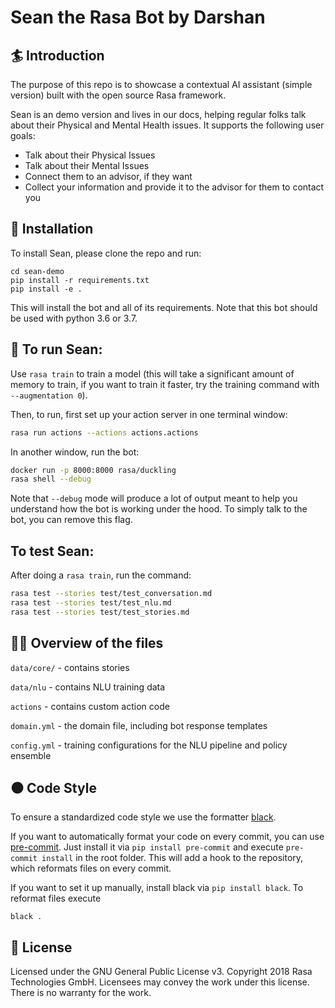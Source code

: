 # Sean the Rasa Bot by Darshan

## :surfer: Introduction
The purpose of this repo is to showcase a contextual AI assistant (simple version) built with the open source Rasa framework.

Sean is an demo version and lives in our docs, 
helping regular folks talk about their Physical and Mental Health issues. It supports the following user goals:

- Talk about their Physical Issues
- Talk about their Mental Issues
- Connect them to an advisor, if they want
- Collect your information and provide it to the advisor for them to contact you

## 👷‍ Installation

To install Sean, please clone the repo and run:

```
cd sean-demo
pip install -r requirements.txt
pip install -e .
```
This will install the bot and all of its requirements.
Note that this bot should be used with python 3.6 or 3.7.

## 🤖 To run Sean:

Use `rasa train` to train a model (this will take a significant amount of memory to train,
if you want to train it faster, try the training command with
`--augmentation 0`).

Then, to run, first set up your action server in one terminal window:
```bash
rasa run actions --actions actions.actions
```

In another window, run the bot:
```bash
docker run -p 8000:8000 rasa/duckling
rasa shell --debug
```

Note that `--debug` mode will produce a lot of output meant to help you understand how the bot is working 
under the hood. To simply talk to the bot, you can remove this flag.

## To test Sean:

After doing a `rasa train`, run the command:

```bash
rasa test --stories test/test_conversation.md
rasa test --stories test/test_nlu.md
rasa test --stories test/test_stories.md
```

## 👩‍💻 Overview of the files

`data/core/` - contains stories 

`data/nlu` - contains NLU training data

`actions` - contains custom action code

`domain.yml` - the domain file, including bot response templates

`config.yml` - training configurations for the NLU pipeline and policy ensemble

## ⚫️ Code Style

To ensure a standardized code style we use the formatter [black](https://github.com/ambv/black).

If you want to automatically format your code on every commit, you can use [pre-commit](https://pre-commit.com/).
Just install it via `pip install pre-commit` and execute `pre-commit install` in the root folder.
This will add a hook to the repository, which reformats files on every commit.

If you want to set it up manually, install black via `pip install black`.
To reformat files execute
```
black .
```

## :gift: License
Licensed under the GNU General Public License v3. Copyright 2018 Rasa Technologies
GmbH. Licensees may convey the work under this license. There is no warranty for the work.
